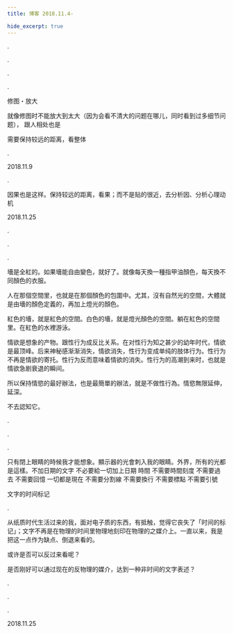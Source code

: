 ```yaml
---
title: 博客 2018.11.4-

hide_excerpt: true
---
```


.

<!--more-->

.

.

.

修图・放大

就像修图时不能放大到太大（因为会看不清大的问题在哪儿，同时看到过多细节问题），
跟人相处也是

需要保持较远的距离，看整体

.

2018.11.9

.

因果也是这样。保持较远的距离，看果；而不是贴的很近，去分析因、分析心理动机

2018.11.25



.

.

.


墻是全紅的。如果墻能自由變色，就好了。就像每天換一種指甲油顏色，每天換不同顏色的衣服。

人在那個空間里，也就是在那個顏色的包圍中。尤其，沒有自然光的空間，大體就是由墻的顏色定義的，再加上燈光的顏色。

紅色的墻，就是紅色的空間。白色的墻，就是燈光顏色的空間。躺在紅色的空間里。在紅色的水裡游泳。

情欲是想象的产物。跟性行为成反比关系。在对性行为知之甚少的幼年时代，情欲是最顶峰。后来神秘感渐渐消失，情欲消失，性行为变成单纯的肢体行为。性行为不再是情欲的寄托。性行为反而意味着情欲的消失。性行为的高潮到来时，也就是情欲急剧衰退的瞬间。

所以保持情慾的最好辦法，也是最簡單的辦法，就是不做性行為。情慾無限延伸，延深。

不去認知它。





.

.

.




只有閉上眼睛的時候我才能想象。顯示器的光會刺入我的眼睛。外界，所有的光都是這樣。不加日期的文字 不必要給一切加上日期 時間 不需要時間刻度 不需要過去 不需要回憶 一切都是現在 不需要分割線 不需要換行 不需要標點 不需要引號 

文字的时间标记

.

从纸质时代生活过来的我，面对电子质的东西，有抵触，觉得它丧失了「时间的标记」；文字不再是在物理的时间里物理地刻印在物理的之媒介上。一直以来，我是把这一点作为缺点、倒退来看的。

或许是否可以反过来看呢？

是否刚好可以通过现在的反物理的媒介，达到一种非时间的文字表述？

.

.

.

2018.11.25